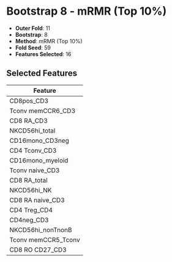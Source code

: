 # Bootstrap 8 - mRMR (Top 10%)

- **Outer Fold**: 11
- **Bootstrap**: 8
- **Method**: mRMR (Top 10%)
- **Fold Seed**: 59
- **Features Selected**: 16

## Selected Features

| Feature |
|---------|
| CD8pos_CD3 |
| Tconv memCCR6_CD3 |
| CD8 RA_CD3 |
| NKCD56hi_total |
| CD16mono_CD3neg |
| CD4 Tconv_CD3 |
| CD16mono_myeloid |
| Tconv naive_CD3 |
| CD8 RA_total |
| NKCD56hi_NK |
| CD8 RA naive_CD3 |
| CD4 Treg_CD4 |
| CD4neg_CD3 |
| NKCD56hi_nonTnonB |
| Tconv memCCR5_Tconv |
| CD8 RO CD27_CD3 |
